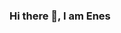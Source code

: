 ### Hi there 👋, I am Enes

<!--

- 🔭 I’m currently working on ...
- 🌱 I’m currently learning Typescript, Redux
- 👯 I’m looking to collaborate on ...
- 🤔 I’m looking for help with ...
- 💬 Ask me about ...
- 📫 How to reach me: ...
- 😄 Pronouns: ...
- ⚡ Fun fact: ...
-->
